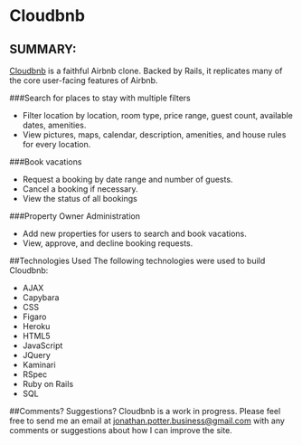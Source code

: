 Cloudbnb
========

SUMMARY:
--------
[Cloudbnb](http://cloudbnb.herokuapp.com/) is a faithful Airbnb clone. Backed by Rails, it replicates many of the core user-facing features of Airbnb.

###Search for places to stay with multiple filters
 * Filter location by location, room type, price range, guest count, available dates, amenities.
 * View pictures, maps, calendar, description, amenities, and house rules for every location.

###Book vacations
 * Request a booking by date range and number of guests.
 * Cancel a booking if necessary.
 * View the status of all bookings

###Property Owner Administration
 * Add new properties for users to search and book vacations.
 * View, approve, and decline booking requests.

##Technologies Used
The following technologies were used to build Cloudbnb:
* AJAX
* Capybara
* CSS
* Figaro
* Heroku
* HTML5
* JavaScript
* JQuery
* Kaminari
* RSpec
* Ruby on Rails
* SQL

##Comments? Suggestions?
Cloudbnb is a work in progress. Please feel free to send me an email at jonathan.potter.business@gmail.com with any comments or suggestions about how I can improve the site.
